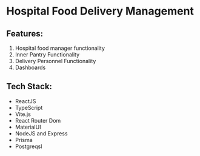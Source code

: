 # Hospital Food Delivery Management

## Features:
1. Hospital food manager functionality
2. Inner Pantry Functionality
3. Delivery Personnel Functionality
4. Dashboards

## Tech Stack:
- ReactJS
- TypeScript
- Vite.js
- React Router Dom
- MaterialUI
- NodeJS and Express
- Prisma
- Postgreqsl